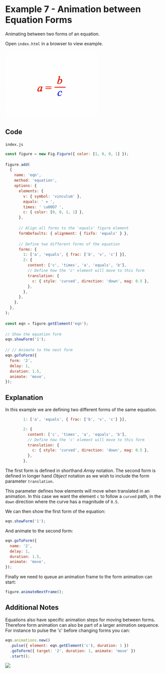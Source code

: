 # Example 7 - Animation between Equation Forms

Animating between two forms of an equation.

Open `index.html` in a browser to view example.

![](example.gif)

## Code
`index.js`
```js
const figure = new Fig.Figure({ color: [1, 0, 0, 1] });

figure.add(
  {
    name: 'eqn',
    method: 'equation',
    options: {
      elements: {
        v: { symbol: 'vinculum' },
        equals: ' = ',
        times: ' \u00D7 ',
        c: { color: [0, 0, 1, 1] },
      },

      // Align all forms to the 'equals' figure element
      formDefaults: { alignment: { fixTo: 'equals' } },

      // Define two different forms of the equation
      forms: {
        1: ['a', 'equals', { frac: ['b', 'v', 'c'] }],
        2: {
          content: ['c', 'times', 'a', 'equals', 'b'],
          // Define how the 'c' element will move to this form
          translation: {
            c: { style: 'curved', direction: 'down', mag: 0.5 },
          },
        },
      },
    },
  },
);

const eqn = figure.getElement('eqn');

// Show the equation form
eqn.showForm('1');

// // Animate to the next form
eqn.goToForm({
  form: '2',
  delay: 1,
  duration: 1.5,
  animate: 'move',
});
```

## Explanation

In this example we are defining two different forms of the same equation.
```js
        1: ['a', 'equals', { frac: ['b', 'v', 'c'] }],
```

```js
        2: {
          content: ['c', 'times', 'a', 'equals', 'b'],
          // Define how the 'c' element will move to this form
          translation: {
            c: { style: 'curved', direction: 'down', mag: 0.5 },
          },
        },
```

The first form is defined in shorthand *Array* notation. The second form is defined in longer hand *Object* notation as we wish to include the form parameter `translation`.

This parameter defines how elements will move when translated in an animation. In this case we want the element `c` to follow a `curved` path, in the `down` direction where the curve has a magnitude of `0.5`.

We can then show the first form of the equation:
```js
eqn.showForm('1');
```

And animate to the second form:
```js
eqn.goToForm({
  name: '2',
  delay: 1,
  duration: 1.5,
  animate: 'move',
});
```

Finally we need to queue an animation frame to the form animation can start:
```js
figure.animateNextFrame();
```

## Additional Notes

Equations also have specific animation steps for moving between forms. Therefore form animation can also be part of a larger animation sequence. For instance to pulse the 'c' before changing forms you can:

```js
eqn.animations.new()
  .pulse({ element: eqn.getElement('c'), duration: 1 })
  .goToForm({ target: '2', duration: 1, animate: 'move' })
  .start();
```

![](example1.gif)